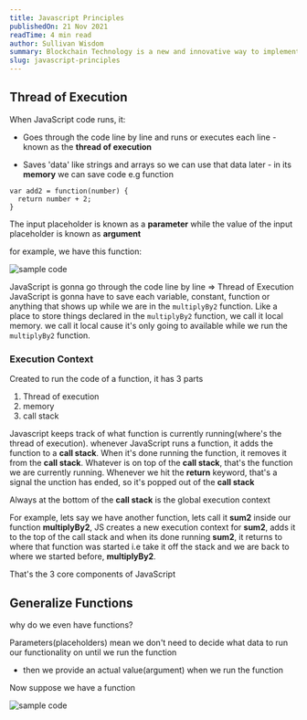 ```yaml
---
title: Javascript Principles
publishedOn: 21 Nov 2021
readTime: 4 min read
author: Sullivan Wisdom
summary: Blockchain Technology is a new and innovative way to implement decentralization
slug: javascript-principles
---
```


## Thread of Execution
When JavaScript code runs, it:

* Goes through the code line by line and runs or executes each line - known as the **thread of execution**

* Saves 'data' like strings and arrays so we can use that data later - in its **memory**
  we can save code e.g function

```
var add2 = function(number) {
  return number + 2;
}
```

The input placeholder is known as a **parameter** while the value of the input placeholder is known as **argument**

for example, we have this function:

![sample code](/images/articles/carbon.svg)

JavaScript is gonna go through the code line by line => Thread of Execution
JavaScript is gonna have to save each variable, constant, function or anything that shows up while we are in the `multiplyBy2`  function. Like a place to store things declared in the `multiplyBy2` function, we call it local memory. we call it local cause it's only going to available while we run the `multiplyBy2` function.

### Execution Context
Created to run the code of a function, it has 3 parts
1. Thread of execution
2. memory
3. call stack

Javascript keeps track of what function is currently running(where's the thread of execution).
whenever JavaScript runs a function, it adds the function to a **call stack**.
When it's done running the function, it removes it from the **call stack**.
Whatever is on top of the **call stack**, that's the function we are currently running.
Whenever we hit the **return** keyword, that's a signal the unction has ended, so it's popped out of the **call stack**

Always at the bottom of the **call stack** is the global execution context

For example, lets say we have another function, lets call it **sum2** inside our function **multiplyBy2**, JS creates a new execution context for **sum2**, adds it to the top of the call stack and when its done running **sum2**, it returns to where that function was started i.e take it off the stack and we are back to where 
we started before, **multiplyBy2**.

That's the 3 core components of JavaScript

## Generalize Functions
why do we even have functions?

Parameters(placeholders) mean we don't need to decide what data to run our functionality on until we run 
the function
- then we provide an actual value(argument) when we run the function

Now suppose we have a function

![sample code](/images/articles/copyarrayandmultiplyby2.svg)